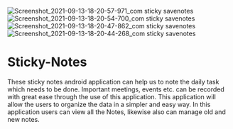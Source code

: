 ![Screenshot_2021-09-13-18-20-57-971_com sticky savenotes](https://user-images.githubusercontent.com/59619397/133087112-81d3d66d-037b-4ebd-990f-e96d951439d3.jpg)
![Screenshot_2021-09-13-18-20-54-700_com sticky savenotes](https://user-images.githubusercontent.com/59619397/133087116-26a2838a-1ea0-4647-9358-da9dcb1056e1.jpg)
![Screenshot_2021-09-13-18-20-47-862_com sticky savenotes](https://user-images.githubusercontent.com/59619397/133087121-dbc00a5f-38a5-4495-8c8d-8d0f924db5ce.jpg)
![Screenshot_2021-09-13-18-20-44-268_com sticky savenotes](https://user-images.githubusercontent.com/59619397/133087123-2f58cfe2-2e32-4450-8bdd-5c241e67dd6d.jpg)
# Sticky-Notes
These sticky notes android application can help us to note the daily task which needs to be done. Important meetings, events etc. can be recorded with great ease through the use of this application. This application will allow the users to organize the data in a simpler and easy way. In this application users can view all the Notes, likewise also can manage old and new notes.
